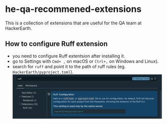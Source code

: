 # he-qa-recommened-extensions

This is a collection of extensions that are useful for the QA team at HackerEarth.

## How to configure Ruff extension

* you need to configure Ruff extentsion after installing it.
* go to Settings with `Cmd+ ,` on macOS or `Ctrl+,` on Windows and Linux).
* search for `ruff` and point it to the path of ruff rules (eg. `HackerEarth/pyproject.toml`).
![example picture to configure ruff](images/ruff-config.png)




